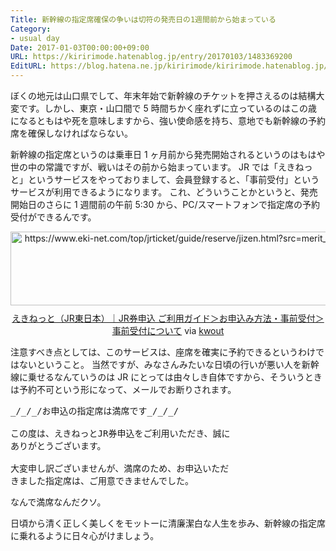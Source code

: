 ```yaml
---
Title: 新幹線の指定席確保の争いは切符の発売日の1週間前から始まっている
Category:
- usual day
Date: 2017-01-03T00:00:00+09:00
URL: https://kiririmode.hatenablog.jp/entry/20170103/1483369200
EditURL: https://blog.hatena.ne.jp/kiririmode/kiririmode.hatenablog.jp/atom/entry/10328749687205035433
---
```


ぼくの地元は山口県でして、年末年始で新幹線のチケットを押さえるのは結構大変です。しかし、東京・山口間で 5 時間ちかく座れずに立っているのはこの歳になるともはや死を意味しますから、強い使命感を持ち、意地でも新幹線の予約席を確保しなければならない。

新幹線の指定席というのは乗車日 1 ヶ月前から発売開始されるというのはもはや世の中の常識ですが、戦いはその前から始まっています。
JR では「えきねっと」というサービスをやっておりまして、会員登録すると、「事前受付」というサービスが利用できるようになります。
これ、どういうことかというと、発売開始日のさらに 1 週間前の午前 5:30 から、PC/スマートフォンで指定席の予約受付ができるんです。

<div class="kwout" style="text-align: center;"><a href="https://www.eki-net.com/top/jrticket/guide/reserve/jizen.html?src=merit_top"><img src="http://kwout.com/cutout/6/fk/j2/ukn_bor.jpg" alt="https://www.eki-net.com/top/jrticket/guide/reserve/jizen.html?src=merit_top" title="えきねっと（JR東日本）｜JR券申込 ご利用ガイド＞お申込み方法・事前受付＞事前受付について" width="534" height="118" style="border: none;" /></a><p style="margin-top: 10px; text-align: center;"><a href="https://www.eki-net.com/top/jrticket/guide/reserve/jizen.html?src=merit_top">えきねっと（JR東日本）｜JR券申込 ご利用ガイド＞お申込み方法・事前受付＞事前受付について</a> via <a href="http://kwout.com/quote/6fkj2ukn">kwout</a></p></div>

注意すべき点としては、このサービスは、座席を確実に予約できるというわけではないということ。
当然ですが、みなさんみたいな日頃の行いが悪い人を新幹線に乗せるなんていうのは JR にとっては由々しき自体ですから、そういうときは予約不可という形になって、メールでお断りされます。

<pre>
_/_/_/お申込の指定席は満席です_/_/_/
 
この度は、えきねっとJR券申込をご利用いただき、誠に
ありがとうございます。

大変申し訳ございませんが、満席のため、お申込いただ
きました指定席は、ご用意できませんでした。
</pre>

なんで満席なんだクソ。

日頃から清く正しく美しくをモットーに清廉潔白な人生を歩み、新幹線の指定席に乗れるように日々心がけましょう。
